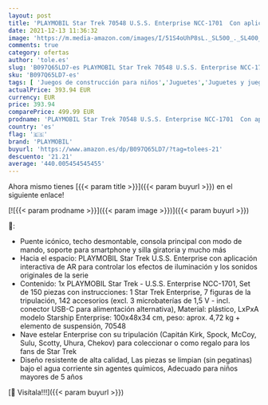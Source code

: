 ```yaml
---
layout: post
title: 'PLAYMOBIL Star Trek 70548 U.S.S. Enterprise NCC-1701  Con aplicación AR  efectos de luz y sonidos originales  De 5 a 99 años'
date: 2021-12-13 11:36:32
image: 'https://m.media-amazon.com/images/I/51S4oUhP8sL._SL500_._SL400_.jpg'
comments: true
category: ofertas
author: 'tole.es'
slug: 'B097Q65LD7-es PLAYMOBIL Star Trek 70548 U.S.S. Enterprise NCC-1701 Con...'
sku: 'B097Q65LD7-es'
tags: [ 'Juegos de construcción para niños','Juguetes','Juguetes y juegos','Sets de construcción','playmobil', ]
actualPrice: 393.94 EUR
currency: EUR
price: 393.94
comparePrice: 499.99 EUR
prodname: 'PLAYMOBIL Star Trek 70548 U.S.S. Enterprise NCC-1701  Con aplicación AR  efectos de luz y sonidos originales  De 5 a 99 años'
country: 'es'
flag: '🇪🇸'
brand: 'PLAYMOBIL'
buyurl: 'https://www.amazon.es/dp/B097Q65LD7/?tag=tolees-21'
descuento: '21.21'
average: '440.005454545455'
---
```


Ahora mismo tienes [{{< param title >}}]({{< param buyurl >}}) en el siguiente enlace!

[![{{< param prodname >}}]({{< param image >}})]({{< param buyurl >}})

🔎:

- Puente icónico, techo desmontable, consola principal con modo de mando, soporte para smartphone y silla giratoria y mucho más
- Hacia el espacio: PLAYMOBIL Star Trek U.S.S. Enterprise con aplicación interactiva de AR para controlar los efectos de iluminación y los sonidos originales de la serie
- Contenido: 1x PLAYMOBIL Star Trek - U.S.S. Enterprise NCC-1701, Set de 150 piezas con instrucciones: 1 Star Trek Enterprise, 7 figuras de la tripulación, 142 accesorios (excl. 3 microbaterías de 1,5 V - incl. conector USB-C para alimentación alternativa), Material: plástico, LxPxA modelo Starship Enterprise: 100x48x34 cm, peso: aprox. 4,72 kg + elemento de suspensión, 70548
- Nave estelar Enterprise con su tripulación (Capitán Kirk, Spock, McCoy, Sulu, Scotty, Uhura, Chekov) para coleccionar o como regalo para los fans de Star Trek
- Diseño resistente de alta calidad, Las piezas se limpian (sin pegatinas) bajo el agua corriente sin agentes químicos, Adecuado para niños mayores de 5 años

[🛒 Visítala!!!]({{< param buyurl >}})
